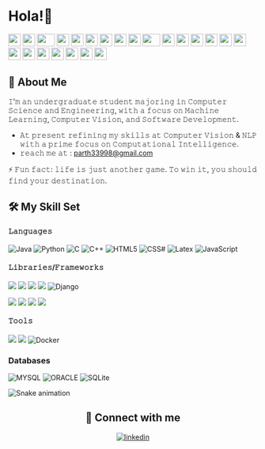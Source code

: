 # Hola!👋
<div align="">
    <img src="https://cultofthepartyparrot.com/parrots/hd/githubparrot.gif" width="25" height="25"/>
    <img src="https://cultofthepartyparrot.com/flags/hd/iranparrot.gif" width="25" height="25"/>
    <img src="https://cultofthepartyparrot.com/parrots/asyncparrot.gif" width="36" height="25"/>
    <img src="https://cultofthepartyparrot.com/parrots/hd/60fpsparrot.gif" width="25" height="25"/>
    <img src="https://cultofthepartyparrot.com/parrots/hd/jumpingparrot.gif" width="25" height="25"/>
    <img src="https://cultofthepartyparrot.com/parrots/hd/opensourceparrot.gif" width="25" height="25"/>
    <img src="https://cultofthepartyparrot.com/parrots/hd/dealwithitnowparrot.gif" width="25" height="25"/>
    <img src="https://cultofthepartyparrot.com/parrots/hd/hypnoparrotlight.gif" width="25" height="25"/>
    <img src="https://cultofthepartyparrot.com/parrots/databaseparrot.gif" width="25" height="25"/>
    <img src="https://cultofthepartyparrot.com/parrots/fixparrot.gif" width="36" height="25"/>
    <img src="https://cultofthepartyparrot.com/parrots/hd/laptop_parrot.gif" width="25" height="25"/>
    <img src="https://cultofthepartyparrot.com/parrots/hd/spinningparrot.gif" width="25" height="25"/>
    <img src="https://cultofthepartyparrot.com/parrots/hd/levitationparrot.gif" width="25" height="25"/>
    <img src="https://cultofthepartyparrot.com/parrots/hd/meldparrot.gif" width="25" height="25"/>
    <img src="https://cultofthepartyparrot.com/parrots/slomoparrot.gif" width="25" height="25"/>
    <img src="https://cultofthepartyparrot.com/parrots/hd/moonwalkingparrot.gif" width="25" height="25"/>
    <img src="https://cultofthepartyparrot.com/parrots/hd/stableparrot.gif" width="25" height="25"/>
    <img src="https://cultofthepartyparrot.com/parrots/hd/scienceparrot.gif" width="25" height="25"/>
    <img src="https://cultofthepartyparrot.com/parrots/hd/pirateparrot.gif" width="25" height="25"/>
    <img src="https://cultofthepartyparrot.com/parrots/hd/footballparrot.gif" width="25" height="25"/>
    <img src="https://cultofthepartyparrot.com/parrots/hd/illuminatiparrot.gif" width="25" height="25"/>
    <img src="https://cultofthepartyparrot.com/parrots/hd/hypnoparrotdark.gif" width="25" height="25"/>
    <img src="https://cultofthepartyparrot.com/parrots/hd/mustacheparrot.gif" width="25" height="25"/>
</div>

## :book: About Me
   𝙸'𝚖 𝚊𝚗 𝚞𝚗𝚍𝚎𝚛𝚐𝚛𝚊𝚍𝚞𝚊𝚝𝚎 𝚜𝚝𝚞𝚍𝚎𝚗𝚝 𝚖𝚊𝚓𝚘𝚛𝚒𝚗𝚐 𝚒𝚗 𝙲𝚘𝚖𝚙𝚞𝚝𝚎𝚛 𝚂𝚌𝚒𝚎𝚗𝚌𝚎 𝚊𝚗𝚍 𝙴𝚗𝚐𝚒𝚗𝚎𝚎𝚛𝚒𝚗𝚐, 𝚠𝚒𝚝𝚑 𝚊 𝚏𝚘𝚌𝚞𝚜 𝚘𝚗 𝙼𝚊𝚌𝚑𝚒𝚗𝚎 𝙻𝚎𝚊𝚛𝚗𝚒𝚗𝚐, 𝙲𝚘𝚖𝚙𝚞𝚝𝚎𝚛 𝚅𝚒𝚜𝚒𝚘𝚗, 𝚊𝚗𝚍 𝚂𝚘𝚏𝚝𝚠𝚊𝚛𝚎 𝙳𝚎𝚟𝚎𝚕𝚘𝚙𝚖𝚎𝚗𝚝.
 
 - 𝙰𝚝 𝚙𝚛𝚎𝚜𝚎𝚗𝚝 𝚛𝚎𝚏𝚒𝚗𝚒𝚗𝚐 𝚖𝚢 𝚜𝚔𝚒𝚕𝚕𝚜 𝚊𝚝 𝙲𝚘𝚖𝚙𝚞𝚝𝚎𝚛 𝚅𝚒𝚜𝚒𝚘𝚗 & 𝙽𝙻𝙿 𝚠𝚒𝚝𝚑 𝚊 𝚙𝚛𝚒𝚖𝚎 𝚏𝚘𝚌𝚞𝚜 𝚘𝚗 𝙲𝚘𝚖𝚙𝚞𝚝𝚊𝚝𝚒𝚘𝚗𝚊𝚕 𝙸𝚗𝚝𝚎𝚕𝚕𝚒𝚐𝚎𝚗𝚌𝚎. 
 - 𝚛𝚎𝚊𝚌𝚑 𝚖𝚎 𝚊𝚝 : <parth33998@gmail.com>

 ⚡ 𝙵𝚞𝚗 𝚏𝚊𝚌𝚝: 𝚕𝚒𝚏𝚎 𝚒𝚜 𝚓𝚞𝚜𝚝 𝚊𝚗𝚘𝚝𝚑𝚎𝚛 𝚐𝚊𝚖𝚎. 𝚃𝚘 𝚠𝚒𝚗 𝚒𝚝, 𝚢𝚘𝚞 𝚜𝚑𝚘𝚞𝚕𝚍 𝚏𝚒𝚗𝚍 𝚢𝚘𝚞𝚛 𝚍𝚎𝚜𝚝𝚒𝚗𝚊𝚝𝚒𝚘𝚗.

## 🛠️ My Skill Set
#### 𝙻𝚊𝚗𝚐𝚞𝚊𝚐𝚎𝚜
  ![Java](https://img.shields.io/badge/Java-ED8B00?style=for-the-badge&logo=java&logoColor=white) ![Python](https://img.shields.io/badge/Python-FFD43B?style=for-the-badge&logo=python&logoColor=darkgreen) ![C](https://img.shields.io/badge/C-00599C?style=for-the-badge&logo=c&logoColor=white) ![C++](https://img.shields.io/badge/C%2B%2B-00599C?style=for-the-badge&logo=c%2B%2B&logoColor=white) ![HTML5](https://img.shields.io/badge/HTML5-E34F26?style=for-the-badge&logo=html5&logoColor=white) ![CSS#](	https://img.shields.io/badge/CSS3-1572B6?style=for-the-badge&logo=css3&logoColor=white) ![Latex](https://img.shields.io/badge/LaTeX-47A141?style=for-the-badge&logo=LaTeX&logoColor=white) 
  ![JavaScript](https://img.shields.io/badge/javascript-%23323330.svg?style=for-the-badge&logo=javascript&logoColor=%23F7DF1E)


 
 #### 𝙻𝚒𝚋𝚛𝚊𝚛𝚒𝚎𝚜/𝙵𝚛𝚊𝚖𝚎𝚠𝚘𝚛𝚔𝚜
 <img src = "https://img.shields.io/badge/scikit_learn-F7931E?style=for-the-badge&logo=scikit-learn&logoColor=white"/> <img src = "https://img.shields.io/badge/OpenCV-27338e?style=for-the-badge&logo=OpenCV&logoColor=white"/>
 <img src = "https://img.shields.io/badge/TensorFlow-FF6F00?style=for-the-badge&logo=TensorFlow&logoColor=white"/>
 <img src = "https://img.shields.io/badge/Keras-D00000?style=for-the-badge&logo=Keras&logoColor=white"/>
 ![Django](https://img.shields.io/badge/django-%23092E20.svg?style=for-the-badge&logo=django&logoColor=white)
 

 

 
 
 
 <img src = "https://img.shields.io/badge/Numpy-777BB4?style=for-the-badge&logo=numpy&logoColor=white"/>  <img src = "https://img.shields.io/badge/Pandas-2C2D72?style=for-the-badge&logo=pandas&logoColor=white"/>
  <img src = "https://img.shields.io/badge/matplotlib-004088?style=for-the-badge&logo=matplotlib&logoColor=white"/> 
  <img src = "https://img.shields.io/badge/Flask-000000?style=for-the-badge&logo=flask&logoColor=white"/>

  
 #### 𝚃𝚘𝚘𝚕𝚜
  <img src = "https://img.shields.io/badge/microsoft%20azure-0089D6?style=for-the-badge&logo=microsoft-azure&logoColor=white"/> <img src = "https://img.shields.io/badge/Amazon_AWS-FF9900?style=for-the-badge&logo=amazonaws&logoColor=white"/>
  ![Docker](https://img.shields.io/badge/docker-%230db7ed.svg?style=for-the-badge&logo=docker&logoColor=white)

  ### Databases
  ![MYSQL](https://img.shields.io/badge/MySQL-005C84?style=for-the-badge&logo=mysql&logoColor=white)
  ![ORACLE](https://img.shields.io/badge/Oracle-F80000?style=for-the-badge&logo=Oracle&logoColor=white)
  ![SQLite](https://img.shields.io/badge/sqlite-%2307405e.svg?style=for-the-badge&logo=sqlite&logoColor=white)
 
 

 ![Snake animation](https://github.com/parth-lotte/parth-lotte/blob/output/github-contribution-grid-snake.svg)
 
<div align="center">
 
## 🔗 Connect with me
<div align="center">

<a href="https://www.linkedin.com/in/parth-lotte-007/" target="_blank">
<img src=https://img.shields.io/badge/linkedin-%231E77B5.svg?&style=for-the-badge&logo=linkedin&logoColor=white alt=linkedin style="margin-bottom: 5px;" />
</a>


 
 
</div>  
  
